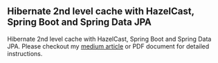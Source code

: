 ## Hibernate 2nd level cache with HazelCast, Spring Boot and Spring Data JPA

Hibernate 2nd level cache with HazelCast, Spring Boot and Spring Data JPA. Please checkout my [medium article](https://medium.com/t/@pavankjadda/hazelcast-cache-with-spring-boot-and-spring-data-jpa-9273bae3b1af) or PDF document for detailed instructions.
